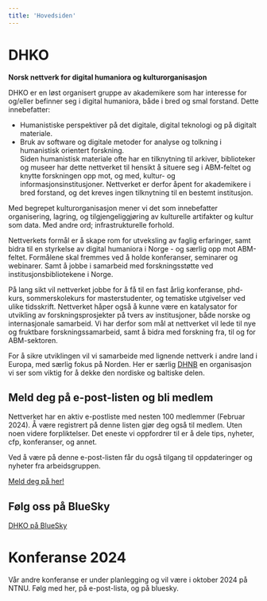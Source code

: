 ```yaml
---
title: 'Hovedsiden'
---
```

# DHKO
**Norsk nettverk for digital humaniora og kulturorganisasjon**  

DHKO er en løst organisert gruppe av akademikere som har interesse for og/eller befinner seg i digital humaniora, både i bred og smal forstand. Dette innebefatter:   
- Humanistiske perspektiver på det digitale, digital teknologi og på digitalt materiale.
- Bruk av software og digitale metoder for analyse og tolkning i humanistisk orientert forskning.   
Siden humanistisk materiale ofte har en tilknytning til arkiver, biblioteker og museer har dette nettverket til hensikt å situere seg i ABM-feltet og knytte forskningen opp mot, og med, kultur- og informasjonsinstitusjoner. Nettverket er derfor åpent for akademikere i bred forstand, og det kreves ingen tilknytning til en bestemt institusjon.

Med begrepet kulturorganisasjon mener vi det som innebefatter organisering, lagring, og tilgjengeliggjøring av kulturelle artifakter og kultur som data. Med andre ord; infrastrukturelle forhold. 

Nettverkets formål er å skape rom for utveksling av faglig erfaringer, samt bidra til en styrkelse av digital humaniora i Norge - og særlig opp mot ABM-feltet. Formålene skal fremmes ved å holde konferanser, seminarer og webinarer. Samt å jobbe i samarbeid med forskningsstøtte ved institusjonsbibliotekene i Norge. 

På lang sikt vil nettverket jobbe for å få til en fast årlig konferanse, phd-kurs, sommerskolekurs for masterstudenter, og tematiske utgivelser ved ulike tidsskrift. Nettverket håper også å kunne være en katalysator for utvikling av forskningsprosjekter på tvers av institusjoner, både norske og internasjonale samarbeid. Vi har derfor som mål at nettverket vil lede til nye og fruktbare forskningssamarbeid, samt å bidra med forskning fra, til og for ABM-sektoren. 

For å sikre utviklingen vil vi samarbeide med lignende nettverk i andre land i Europa, med særlig fokus på Norden. Her er særlig [DHNB](https://dhnb.eu/) en organisasjon vi ser som viktig for å dekke den nordiske og baltiske delen.

## Meld deg på e-post-listen og bli medlem

Nettverket har en aktiv e-postliste med nesten 100 medlemmer (Februar 2024). Å være registrert på denne listen gjør deg også til medlem. Uten noen videre forpliktelser. 
Det eneste vi oppfordrer til er å dele tips, nyheter, cfp, konferanser, og annet.

Ved å være på denne e-post-listen får du også tilgang til oppdateringer og nyheter fra arbeidsgruppen. 

[Meld deg på her!](https://gaggle.email/join/dhko.list@dhko.no) 

## Følg oss på BlueSky
[DHKO på BlueSky](https://bsky.app/profile/did:plc:eo26qkto3fp3fszvhuwothov)


# Konferanse 2024 

Vår andre konferanse er under planlegging og vil være i oktober 2024 på NTNU. Følg med her, på e-post-lista, og på bluesky.

